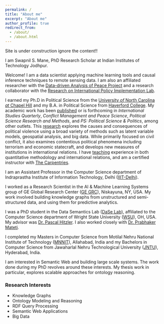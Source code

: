 ```yaml
---
permalink: /
title: "About me"
excerpt: "About me"
author_profile: true
redirect_from: 
  - /about/
  - /about.html
---
```

Site is under construction ignore the content!!

I am Swapnil S. Mane, PhD Research Scholar at Indian Institutes of Technology Jodhpur.

Welcome! I am a data scientist applying machine learning tools and causal
inference techniques to remote sensing data. I am also an affiliated
researcher with the [Data-driven Analysis of Peace Project](https://dapp-lab.org)
and a research collaborator with the 
[Research on International Policy Implementation Lab](https://bridgingthegapproject.org/ripil).

I earned my Ph.D in Political Science from the
[University *of* North Carolina *at* Chapel Hill](https://www.unc.edu) and my
B.A. in Political Science from [Haverford College](https://www.haverford.edu).
My academic work has been [published](publications) or is forthcoming in
*International Studies Quarterly*, *Conflict Management and Peace Science*,
*Political Science Research and Methods*, and *PS: Political Science & Politics*,
among other outlets. This [research](research) explores the causes and
consequences of political violence using a broad variety of methods such as
latent variable models, geospatial analysis, and big data. While primarily
focused on civil conflict, it also examines contentious political phenomena
including terrorism and economic statecraft, and develops new measures of
institutions in international relations. I have [teaching](teaching) experience
in both quantitative methodology and international relations, and am a certified
instructor with [The Carpentries](https://carpentries.org).



I am an Assistant Professor in the Computer Science department of Indraprastha Institute of Information Technology, Delhi (<a href="http://www.iiitd.ac.in/" target="_blank">IIIT-Delhi</a>).   

I worked as a Research Scientist in the AI & Machine Learning Systems group of GE Global Research Center (<a href="http://www.geglobalresearch.com/" target="_blank">GE GRC</a>), Niskayuna, NY, USA. My work involved building knowledge graphs from unstructured and semi-structured data, and using them for predictive analytics.   

I was a PhD student in the Data Semantics Lab (<a href="http://dase.cs.wright.edu/" target="_blank">DaSe Lab</a>), affiliated to the Computer Science department of Wright State University (<a href="http://www.wright.edu/" target="_blank">WSU</a>), OH, USA. My advisor was <a href="http://www.pascal-hitzler.de/" target="_blank">Dr. Pascal Hitzler</a>. I also worked closely with <a href="http://cecs.wright.edu/~pmateti/PM/index.html" target="_blank">Dr. Prabhaker Mateti</a>. 

I completed my Masters in Computer Science from Motilal Nehru National Institute of Technology (<a href="http://www.mnnit.ac.in/" target="_blank">MNNIT</a>), Allahabad, India and my Bachelors in Computer Science from Jawaharlal Nehru Technological University (<a href="http://www.jntuh.ac.in/" target="_blank">JNTU</a>), Hyderabad, India.  

I am interested in Semantic Web and building large scale systems. The work done during my PhD revolves around these interests. My thesis work in particular, explores scalable approaches for ontology reasoning.   

### Research Interests
  
  * Knowledge Graphs    
  * Ontology Modeling and Reasoning 
  * RDF Query Processing      
  * Semantic Web Applications 
  * Big Data 

